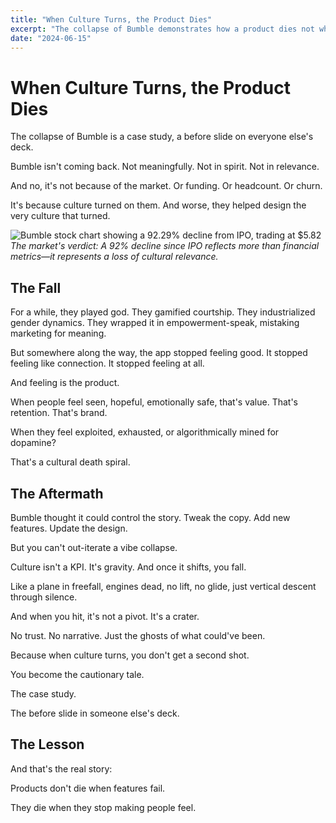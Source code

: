 ```yaml
---
title: "When Culture Turns, the Product Dies"
excerpt: "The collapse of Bumble demonstrates how a product dies not when features fail, but when they stop making people feel."
date: "2024-06-15"
---
```


# When Culture Turns, the Product Dies

The collapse of Bumble is a case study, a before slide on everyone else's deck.

Bumble isn't coming back. Not meaningfully. Not in spirit. Not in relevance.

And no, it's not because of the market. Or funding. Or headcount. Or churn.

It's because culture turned on them. And worse, they helped design the very culture that turned.

![Bumble stock chart showing a 92.29% decline from IPO, trading at $5.82](/images/bumble-stock.png)
*The market's verdict: A 92% decline since IPO reflects more than financial metrics—it represents a loss of cultural relevance.*

## The Fall

For a while, they played god. They gamified courtship. They industrialized gender dynamics. They wrapped it in empowerment-speak, mistaking marketing for meaning.

But somewhere along the way, the app stopped feeling good. It stopped feeling like connection. It stopped feeling at all.

And feeling is the product.

When people feel seen, hopeful, emotionally safe, that's value. That's retention. That's brand.

When they feel exploited, exhausted, or algorithmically mined for dopamine?

That's a cultural death spiral.

## The Aftermath

Bumble thought it could control the story. Tweak the copy. Add new features. Update the design.

But you can't out-iterate a vibe collapse.

Culture isn't a KPI. It's gravity. And once it shifts, you fall.

Like a plane in freefall, engines dead, no lift, no glide, just vertical descent through silence.

And when you hit, it's not a pivot. It's a crater.

No trust. No narrative. Just the ghosts of what could've been.

Because when culture turns, you don't get a second shot.

You become the cautionary tale.

The case study.

The before slide in someone else's deck.

## The Lesson

And that's the real story:

Products don't die when features fail.

They die when they stop making people feel.